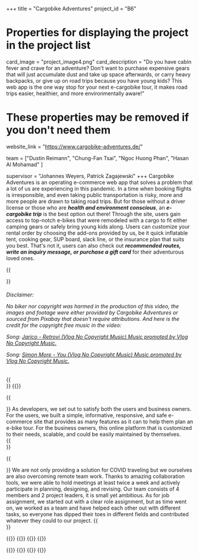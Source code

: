 +++
title = "Cargobike Adventures"
project_id = "B6"

# Properties for displaying the project in the project list
card_image = "project_image4.png"
card_description = "Do you have cabin fever and crave for an adventure? Don't want to purchase expensive gears that will just accumulate dust and take up space afterwards, or carry heavy backpacks, or give up on road trips because you have young kids? This web app is the one way stop for your next e-cargobike tour, it makes road trips easier, healthier, and more environmentally aware!"

# These properties may be removed if you don't need them

website_link = "https://www.cargobike-adventures.de/"

team = ["Dustin Reimann",
"Chung-Fan Tsai",
"Ngoc Huong Phan",
"Hasan Al Mohamad"
]

supervisor = "Johannes Weyers, Patrick Zagajewski"
+++
Cargobike Adventures is an operating e-commerce web app that solves a problem that a lot of us are experiencing in this pandemic. In a time when booking flights is irresponsible, and even taking public transportation is risky, more and more people are drawn to taking road trips. But for those without a driver license or those who are ***health and environment conscious***, an ***e-cargobike trip*** is the best option out there! Through the site, users gain access to top-notch e-bikes that were remodeled with a cargo to fit either camping gears or safely bring young kids along. Users can customize your rental order by choosing the add-ons provided by us, be it quick inflatable tent, cooking gear, SUP board, slack line, or the insurance plan that suits you best. That's not it, users can also check out ***recommended routes, write an inquiry message, or purchase a gift card*** for their adventurous loved ones.


{{<section title="Promo Video">}}
<h6>
Disclaimer:

No biker nor copyright was harmed in the production of this video, the images and footage were either provided by Cargobike Adventures or sourced from Pixabay that doesn't require attributions. And here is the credit for the copyright free music in the video:

Song: [Jarico - Retrovi (Vlog No Copyright Music) 
Music promoted by Vlog No Copyright Music.](https://youtu.be/2w9P1yvAkBw)

Song: [Simon More - You (Vlog No Copyright Music)
Music promoted by Vlog No Copyright Music.](https://youtu.be/lMJCoZoVpHY)
</h6>
{{</section>}}
{{<mediathek id="6184bc97bd29ec40bd3d5f7c1a2a78f0">}}

{{<section title="Our Goals">}}
As developers, we set out to satisfy both the users and business owners. For the users, we built a simple, informative, responsive, and safe e-commerce site that provides as many features as it can to help them plan an e-bike tour. For the business owners, this online platform that is customized to their needs, scalable, and could be easily maintained by themselves.  
{{</section>}}


{{<section title="The Team">}}
We are not only providing a solution for COVID traveling but we ourselves are also overcoming remote team work. Thanks to amazing collaboration tools, we were able to hold meetings at least twice a week and actively participate in planning, designing, and revising. Our team consists of 4 members and 2 project leaders, it is small yet ambitious. As for job assignment, we started out with a clear role assignment, but as time went on, we worked as a team and have helped each other out with different tasks, so everyone has dipped their toes in different fields and contributed whatever they could to our project. 
{{</section >}}

{{<gallery>}}
{{<team-member image="portrait_johannes.jpg" name="Johannes Weyers">}}
{{<team-member image="portrait_patrick.jpg" name="Patrick Zagajewski">}}
{{<team-member image="portrait_fan.png" name="Chung-Fan Tsai">}}

{{<team-member image="portrait_hasan.jpg" name="Hasan Al Mohamad">}}
{{<team-member image="portrait_huong.jpg" name="Ngoc Huong Phan">}}
{{<team-member image="portrait_dustin.jpg" name="Dustin Reimann">}}
{{</gallery>}}
